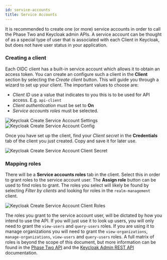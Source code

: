 ```yaml
---
id: service-accounts
title: Service Accounts
---
```


It is recommended to create one (or more) service accounts in order to call the Phase Two and Keycloak admin APIs. A service account can be thought of as a special type of user that is associated with each Client in Keycloak, but does not have user status in your application.

### Creating a client

Each OIDC client has a built-in service account which allows it to obtain an access token. You can create an configure such a client in the **Client** section by selecting the _Create client_ button. This will guide you through a wizard to set up your client. The important values to choose are:

- _Client ID_ use a value that indicates to you this is to be used for API access. E.g. `api-client`
- _Client authentication_ must be set to **On**
- _Service accounts roles_ must be selected.

![Keycloak Create Service Account Settings](/docs/api-service-accounts-client-1.png)
![Keycloak Create Service Account Config](/docs/api-service-accounts-client-2.png)

Once you have set up the client, find your _Client secret_ in the **Credentials** tab of the client you just created. Copy and save it for later use.

![Keycloak Create Service Account Client Secret](/docs/api-service-accounts-client-secret.png)

### Mapping roles

There will be a **Service accounts roles** tab in the client. Select this in order to grant roles to the service account user. The **Assign role** button can be used to find roles to grant. The roles you select will likely be found by selecting _Filter by clients_ and looking for roles in the `realm-management` client.

![Keycloak Create Service Account Client Roles](/docs/api-service-accounts-roles.png)

The roles you grant to the service account user, will be dictated by how you intend to use the API. If you will just use it to look up users, you will only need to grant the `view-users` and `query-users` roles. If you are using it to manage organizations you will need to grant the `view-organizations`, `manage-organizations`, `view-users` and `query-users` roles. A full matrix of roles is beyond the scope of this document, but more information can be found in the [Phase Two API](/api/phase-two-admin-rest-api) and the [Keycloak Admin REST API](https://www.keycloak.org/docs-api/latest/rest-api/index.html) documentation.
